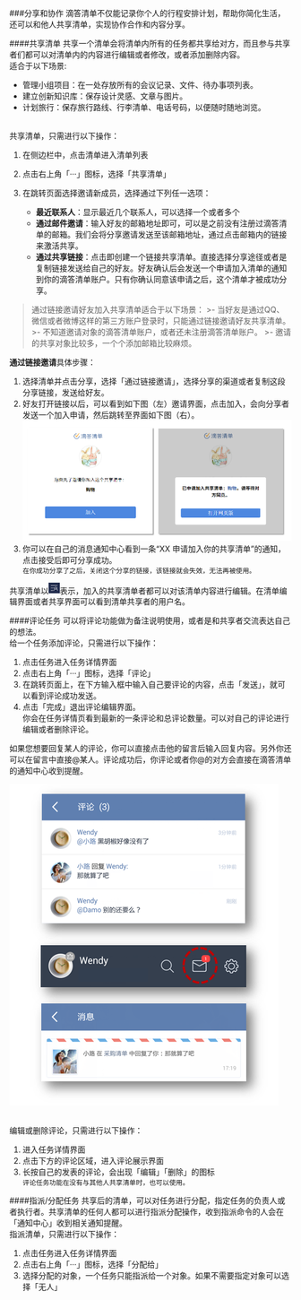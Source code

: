 ###分享和协作
滴答清单不仅能记录你个人的行程安排计划，帮助你简化生活，还可以和他人共享清单，实现协作合作和内容分享。

####共享清单
共享一个清单会将清单内所有的任务都共享给对方，而且参与共享者们都可以对清单内的内容进行编辑或者修改，或者添加删除内容。
<br >适合于以下场景:
- 管理小组项目：在一处存放所有的会议记录、文件、待办事项列表。
- 建立创新知识库：保存设计灵感、文章与图片。
- 计划旅行：保存旅行路线、行李清单、电话号码，以便随时随地浏览。

<br >共享清单，只需进行以下操作：
1. 在侧边栏中，点击清单进入清单列表
2. 点击右上角「···」图标，选择「共享清单」
3. 在跳转页面选择邀请新成员，选择通过下列任一选项：

   - **最近联系人**：显示最近几个联系人，可以选择一个或者多个
   - **通过邮件邀请**：输入好友的邮箱地址即可，可以是之前没有注册过滴答清单的邮箱。我们会将分享邀请发送至该邮箱地址，通过点击邮箱内的链接来激活共享。
   - **通过共享链接**：点击即创建一个链接共享清单。直接选择分享途径或者是复制链接发送给自己的好友。好友确认后会发送一个申请加入清单的通知到你的滴答清单账户。只有你确认同意该申请之后，这个清单才被成功分享。
   
  >通过链接邀请好友加入共享清单适合于以下场景：
     >- 当好友是通过QQ、微信或者微博这样的第三方账户登录时，只能通过链接邀请好友共享清单。
     >- 不知道邀请对象的滴答清单账户，或者还未注册滴答清单账户。
     >- 邀请的共享对象比较多，一个个添加邮箱比较麻烦。

**通过链接邀请**具体步骤：
1. 选择清单并点击分享，选择「通过链接邀请」，选择分享的渠道或者复制这段分享链接，发送给好友。
2. 好友打开链接以后，可以看到如下图（左）邀请界面，点击加入，会向分享者发送一个加入申请，然后跳转至界面如下图（右）。<br ><img src="../images/fx1.png" title="共享" />
3. 你可以在自己的消息通知中心看到一条“XX 申请加入你的共享清单”的通知，点击接受后即可分享成功。
<br >`在你成功分享了之后，关闭这个分享的链接，该链接就会失效，无法再被使用。`

共享清单以<img src="../images/images_ios2.6/image4501.PNG" title="共享清单" width="20" />表示，加入的共享清单者都可以对该清单内容进行编辑。在清单编辑界面或者共享界面可以看到清单共享者的用户名。

####评论任务
可以将评论功能做为备注说明使用，或者是和共享者交流表达自己的想法。
<br >给一个任务添加评论，只需进行以下操作：
1. 点击任务进入任务详情界面
2. 点击右上角「···」图标，选择「评论」
3. 在跳转页面上，在下方输入框中输入自己要评论的内容，点击「发送」，就可以看到评论成功发送。
4. 点击「完成」退出评论编辑界面。
<br >你会在任务详情页看到最新的一条评论和总评论数量。可以对自己的评论进行编辑或者删除评论。

如果您想要回复某人的评论，你可以直接点击他的留言后输入回复内容。另外你还可以在留言中直接@某人。评论成功后，你评论或者你@的对方会直接在滴答清单的通知中心收到提醒。

<img src="../images/androicomm.png"/>

<br >编辑或删除评论，只需进行以下操作：
1. 进入任务详情界面
2. 点击下方的评论区域，进入评论展示界面
3. 长按自己的发表的评论，会出现「编辑」「删除」的图标
<br >`评论任务功能在没有与其他人共享清单时，也可以使用。`

####指派/分配任务
共享后的清单，可以对任务进行分配，指定任务的负责人或者执行者。共享清单的任何人都可以进行指派分配操作，收到指派命令的人会在「通知中心」收到相关通知提醒。
<br >指派清单，只需进行以下操作：
1. 点击任务进入任务详情界面
2. 点击右上角「···」图标，选择「分配给」
3. 选择分配的对象，一个任务只能指派给一个对象。如果不需要指定对象可以选择「无人」


